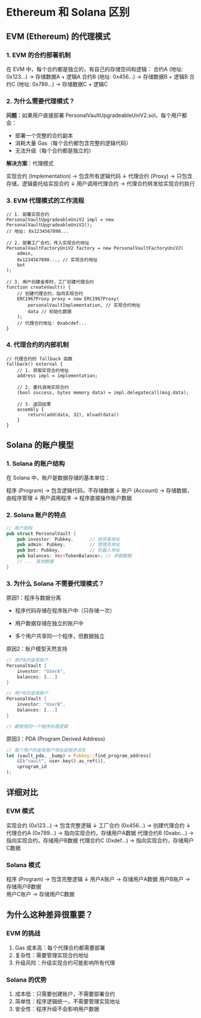 # Ethereum 和 Solana 区别

## EVM (Ethereum) 的代理模式

### 1. EVM 的合约部署机制
  在 EVM 中，每个合约都是独立的，有自己的存储空间和逻辑：
  合约A (地址: 0x123...) → 存储数据A + 逻辑A
  合约B (地址: 0x456...) → 存储数据B + 逻辑B
  合约C (地址: 0x789...) → 存储数据C + 逻辑C
### 2. 为什么需要代理模式？

**问题**：如果用户直接部署 PersonalVaultUpgradeableUniV2.sol，每个用户都会：

- 部署一个完整的合约副本
- 消耗大量 Gas（每个合约都包含完整的逻辑代码）
- 无法升级（每个合约都是独立的）

**解决方案**：代理模式

实现合约 (Implementation) → 包含所有逻辑代码
    ↓
代理合约 (Proxy) → 只包含存储，逻辑委托给实现合约
    ↓
用户调用代理合约 → 代理合约转发给实现合约执行

### 3. EVM 代理模式的工作流程

```solidity
// 1. 部署实现合约
PersonalVaultUpgradeableUniV2 impl = new PersonalVaultUpgradeableUniV2();
// 地址: 0x1234567890...

// 2. 部署工厂合约，传入实现合约地址
PersonalVaultFactoryUniV2 factory = new PersonalVaultFactoryUniV2(
    admin,
    0x1234567890..., // 实现合约地址
    bot
);

// 3. 用户创建金库时，工厂创建代理合约
function createVault() {
    // 创建代理合约，指向实现合约
    ERC1967Proxy proxy = new ERC1967Proxy(
        personalVaultImplementation, // 实现合约地址
        data // 初始化数据
    );
    // 代理合约地址: 0xabcdef...
}
```

### 4. 代理合约的内部机制

```solidity
// 代理合约的 fallback 函数
fallback() external {
    // 1. 获取实现合约地址
    address impl = implementation;
    
    // 2. 委托调用实现合约
    (bool success, bytes memory data) = impl.delegatecall(msg.data);
    
    // 3. 返回结果
    assembly {
        return(add(data, 32), mload(data))
    }
}
```

## Solana 的账户模型

### 1. Solana 的账户结构

在 Solana 中，账户是数据存储的基本单位：

程序 (Program) → 包含逻辑代码，不存储数据
    ↓
账户 (Account) → 存储数据，由程序管理
    ↓
用户调用程序 → 程序直接操作账户数据

### 2. Solana 账户的特点

```rust
// 账户结构
pub struct PersonalVault {
    pub investor: Pubkey,      // 投资者地址
    pub admin: Pubkey,         // 管理员地址
    pub bot: Pubkey,           // 机器人地址
    pub balances: Vec<TokenBalance>, // 余额数据
    // ... 其他数据
}
```

### 3. 为什么 Solana 不需要代理模式？

原因1：程序与数据分离

- 程序代码存储在程序账户中（只存储一次）

- 用户数据存储在独立的账户中

- 多个用户共享同一个程序，但数据独立

原因2：账户模型天然支持

```rust
// 用户A的金库账户
PersonalVault {
    investor: "UserA",
    balances: [...]
}

// 用户B的金库账户  
PersonalVault {
    investor: "UserB", 
    balances: [...]
}

// 都使用同一个程序处理逻辑
```

原因3：PDA (Program Derived Address)

```rust
// 每个用户的金库账户地址由程序派生
let (vault_pda, _bump) = Pubkey::find_program_address(
    &[b"vault", user.key().as_ref()],
    &program_id
);
```

## 详细对比

### EVM 模式

实现合约 (0x123...) → 包含完整逻辑
    ↓
工厂合约 (0x456...) → 创建代理合约
    ↓
代理合约A (0x789...) → 指向实现合约，存储用户A数据
代理合约B (0xabc...) → 指向实现合约，存储用户B数据
代理合约C (0xdef...) → 指向实现合约，存储用户C数据

### Solana 模式

程序 (Program) → 包含完整逻辑
    ↓
用户A账户 → 存储用户A数据
用户B账户 → 存储用户B数据  
用户C账户 → 存储用户C数据

## 为什么这种差异很重要？

### EVM 的挑战

1. Gas 成本高：每个代理合约都需要部署
2. 复杂性：需要管理实现合约地址
3. 升级风险：升级实现合约可能影响所有代理

### Solana 的优势

1. 成本低：只需要创建账户，不需要部署合约
2. 简单性：程序逻辑统一，不需要管理实现地址
3. 安全性：程序升级不会影响用户数据